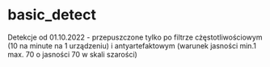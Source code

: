 # basic_detect

Detekcje od 01.10.2022  - przepuszczone tylko po filtrze cżęstotliwościowym (10 na minute na 1 urządzeniu) i antyartefaktowym (warunek jasności min.1 max. 70 o jasności 70 w skali szarości)
